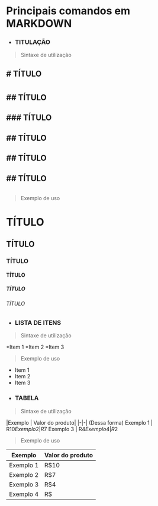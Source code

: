 # Principais comandos em MARKDOWN
- ### TITULAÇÃO
> Sintaxe de utilização
## # TÍTULO <h1>
## ## TÍTULO <h2>
## ### TÍTULO <h3>
## ## TÍTULO <h4>
## ## TÍTULO <h5>
## ## TÍTULO <h6>
> Exemplo de uso

# TÍTULO
## TÍTULO
### TÍTULO
#### TÍTULO
##### TÍTULO
###### TÍTULO
- ### LISTA DE ITENS
> Sintaxe de utilização

*Item 1
*Item 2
*Item 3
> Exemplo de uso

* Item 1
* Item 2
* Item 3
- ### TABELA
>Sintaxe de utilização

|Exemplo | Valor do produto|
|-|-| (Dessa forma)
Exemplo 1 | R$10
Exemplo 2 | R$7
Exemplo 3 | R$4
Exemplo 4 | R$2
>Exemplo de uso

|Exemplo | Valor do produto|
|-|-|
Exemplo 1| R$10
Exemplo 2 |R$7
Exemplo 3 |R$4
Exemplo 4 |R$